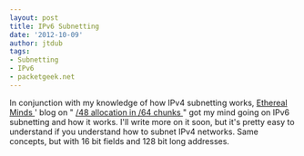 ```yaml
---
layout: post
title: IPv6 Subnetting
date: '2012-10-09'
author: jtdub
tags:
- Subnetting
- IPv6
- packetgeek.net
---
```


In conjunction with my knowledge of how IPv4 subnetting works,
<a href="http://etherealmind.com/" target="_blank">
 Ethereal Minds
</a>
' blog on "
<a href="http://etherealmind.com/ipv6-address-allocation-numbers/" target="_blank">
 /48 allocation in /64 chunks
</a>
" got my mind going on IPv6 subnetting and how it works. I'll write more on it soon, but it's pretty easy to understand if you understand how to subnet IPv4 networks. Same concepts, but with 16 bit fields and 128 bit long addresses.
